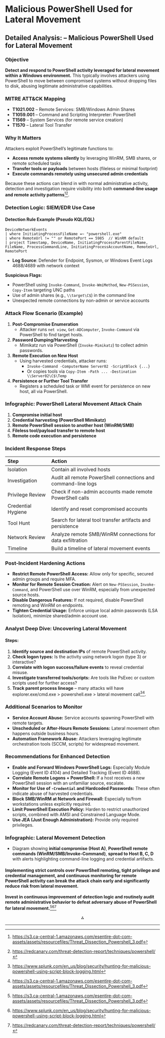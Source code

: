 # Malicious PowerShell Used for Lateral Movement

## Detailed Analysis: – Malicious PowerShell Used for Lateral Movement

### Objective

**Detect and respond to PowerShell activity leveraged for lateral movement within a Windows environment.** This typically involves attackers using PowerShell to move between compromised systems without dropping files to disk, abusing legitimate administrative capabilities.

### MITRE ATT\&CK Mapping

- **T1021.002** – Remote Services: SMB/Windows Admin Shares
- **T1059.001** – Command and Scripting Interpreter: PowerShell
- **T1569** – System Services (for remote service creation)
- **T1570** – Lateral Tool Transfer


### Why It Matters

Attackers exploit PowerShell’s legitimate functions to:

- **Access remote systems silently** by leveraging WinRM, SMB shares, or remote scheduled tasks
- **Transfer tools or payloads** between hosts (fileless or minimal footprint)
- **Execute commands remotely using unsecured admin credentials**

Because these actions can blend in with normal administrative activity, detection and investigation require visibility into both **command-line usage and remote activity patterns**[^2_1][^2_2].

### Detection Logic: SIEM/EDR Use Case

#### Detection Rule Example (Pseudo KQL/EQL)

```kql
DeviceNetworkEvents
| where InitiatingProcessFileName =~ "powershell.exe"
| where RemoteUrl != "" or RemotePort == 5985  // WinRM default
| project Timestamp, DeviceName, InitiatingProcessParentFileName, FileName, ProcessCommandLine, InitiatingProcessAccountName, RemoteUrl, RemotePort
```

- **Log Source**: Defender for Endpoint, Sysmon, or Windows Event Logs 4688/4689 with network context

**Suspicious Flags:**

- PowerShell using `Invoke-Command`, `Invoke-WmiMethod`, `New-PSSession`, `Copy-Item` targeting UNC paths
- Use of admin shares (e.g., `\\target\C$`) in the command line
- Unexpected remote connections by non-admin or service accounts


### Attack Flow Scenario (Example)

1. **Post-Compromise Enumeration**
    - Attacker runs `net view`, `Get-ADComputer`, `Invoke-Command` via PowerShell to find target hosts.
2. **Password Dumping/Harvesting**
    - Mimikatz run via PowerShell (`Invoke-Mimikatz`) to collect admin passwords.
3. **Remote Execution on New Host**
    - Using harvested credentials, attacker runs:
        - `Invoke-Command -ComputerName Server02 -ScriptBlock {...}`
        - Or copies tools via `Copy-Item -Path ... -Destination \\Server02\C$\Temp`
4. **Persistence or Further Tool Transfer**
    - Registers a scheduled task or WMI event for persistence on new host, all via PowerShell.

### Infographic: PowerShell Lateral Movement Attack Chain

1. **Compromise initial host**
2. **Credential harvesting (PowerShell Mimikatz)**
3. **Remote PowerShell session to another host (WinRM/SMB)**
4. **Fileless tool/payload transfer to remote host**
5. **Remote code execution and persistence**

### Incident Response Steps

| Step | Action |
| :-- | :-- |
| Isolation | Contain all involved hosts |
| Investigation | Audit all remote PowerShell connections and command-line logs |
| Privilege Review | Check if non-admin accounts made remote PowerShell calls |
| Credential Hygiene | Identify and reset compromised accounts |
| Tool Hunt | Search for lateral tool transfer artifacts and persistence |
| Network Review | Analyze remote SMB/WinRM connections for data exfiltration |
| Timeline | Build a timeline of lateral movement events |

### Post-Incident Hardening Actions

- **Restrict Remote PowerShell Access:** Allow only for specific, secured admin groups and require MFA.
- **Monitor for Remote Session Creation:** Alert on `New-PSSession`, `Invoke-Command`, and PowerShell use over WinRM, especially from unexpected source hosts.
- **Disable Dangerous Features:** If not required, disable PowerShell remoting and WinRM on endpoints.
- **Tighten Credential Usage:** Enforce unique local admin passwords (LSA Isolation), minimize shared/admin account use.


### Analyst Deep Dive: Uncovering Lateral Movement

#### Steps:

1. **Identify source and destination IPs** of remote PowerShell activity.
2. **Check logon types:** Is the activity using network logon (type 3) or interactive?
3. **Correlate with logon success/failure events** to reveal credential misuse.
4. **Investigate transferred tools/scripts:** Are tools like PsExec or custom scripts used for further access?
5. **Track parent process lineage** – many attacks will have explorer.exe/cmd.exe > powershell.exe > lateral movement call[^2_3][^2_1].

### Additional Scenarios to Monitor

- **Service Account Abuse:** Service accounts spawning PowerShell with remote targets.
- **Unscheduled or After-Hours Remote Sessions:** Lateral movement often happens outside business hours.
- **Automation Framework Abuse:** Attackers leveraging legitimate orchestration tools (SCCM, scripts) for widespread movement.


### Recommendations for Enhanced Detection

- **Enable and Forward Windows PowerShell Logs:** Especially Module Logging (Event ID 4104) and Detailed Tracking (Event ID 4688).
- **Correlate Remote Logons + PowerShell:** If a host receives a new PowerShell session with an unfamiliar source, escalate.
- **Monitor for Use of `-Credential` and Hardcoded Passwords:** These often indicate abuse of harvested credentials.
- **Block SMB/WinRM at Network and Firewall:** Especially to/from workstations unless explicitly required.
- **Limit PowerShell Execution Policy:** Harden to restrict unauthorized scripts, combined with AMSI and Constrained Language Mode.
- **Use JEA (Just Enough Administration):** Provide only required privileges.


### Infographic: Lateral Movement Detection

- Diagram showing **initial compromise (Host A)**, **PowerShell remote commands (WinRM/SMB/Invoke-Command)**, **spread to Host B, C, D** with alerts highlighting command-line logging and credential artifacts.


#### Implementing strict controls over PowerShell remoting, tight privilege and credential management, and continuous monitoring for remote PowerShell activity can break the attack chain early and significantly reduce risk from lateral movement.

**Invest in continuous improvement of detection logic and routinely audit remote administrative behavior to defeat adversary abuse of PowerShell for lateral movement.**[^2_1][^2_3][^2_2]

<div style="text-align: center">⁂</div>

[^2_1]: https://s3.ca-central-1.amazonaws.com/esentire-dot-com-assets/assets/resourcefiles/Threat_Dissection_Powershell_3.pdf

[^2_2]: https://redcanary.com/threat-detection-report/techniques/powershell/

[^2_3]: https://www.splunk.com/en_us/blog/security/hunting-for-malicious-powershell-using-script-block-logging.html

[^2_4]: https://www.reddit.com/r/PowerShell/comments/1ct7s1s/had_a_very_suspicious_powershell_script_run_on_my/

[^2_5]: https://www.securonix.com/blog/hiding-the-powershell-execution-flow/

[^2_6]: https://blogs.quickheal.com/powershell-an-attackers-paradise/

[^2_7]: https://www.infosecurity-magazine.com/news/powershell-exploits-spotted-over/

[^2_8]: https://s3.ca-central-1.amazonaws.com/esentire-dot-com-assets/assets/pardot/Threat_Dissection_Powershell_4.pdf

[^2_9]: https://www.devo.com/resources/use-case/soar-use-case-malicious-powershell-commands/

[^2_10]: https://learn.microsoft.com/en-us/powershell/scripting/security/preventing-script-injection?view=powershell-7.5

[^2_11]: https://www.elastic.co/guide/en/security/current/prebuilt-rule-8-17-4-suspicious-windows-powershell-arguments.html

[^2_12]: https://paperswithcode.com/paper/detecting-malicious-powershell-commands-using

[^2_13]: https://www.cybereason.com/blog/fileless-malware-powershell

[^2_14]: https://attack.mitre.org/techniques/T1059/001/

[^2_15]: https://techcommunity.microsoft.com/discussions/windowspowershell/threat-hunting-with-powershell---security-even-with-a-small-budget---there-is-no/3826224

[^2_16]: https://calcomsoftware.com/the-different-stages-of-a-powershell-attack/

[^2_17]: https://docs.stellarcyber.ai/5.1.1/Using/ML/Alert-Rule-Based-PowerShell.htm

[^2_18]: https://www.eccouncil.org/cybersecurity-exchange/penetration-testing/powershell-scripting-definition-use-cases/

[^2_19]: https://www.reddit.com/r/PowerShell/comments/12mxght/malicious_powershell_commands_for_demo/

[^2_20]: https://www.sumologic.com/blog/powershell-and-fileless-attacks


---
